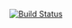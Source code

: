 [![Build Status](https://travis-ci.org/tim-mila/dog-list-api.svg?branch=master)](https://travis-ci.org/tim-mila/dog-list-api)